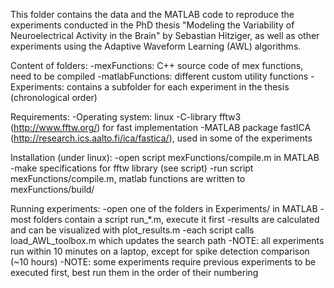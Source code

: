 This folder contains the data and the MATLAB code to reproduce the 
experiments conducted in the PhD thesis "Modeling the Variability of
Neuroelectrical Activity in the Brain" by Sebastian Hitziger, as well
as other experiments using the Adaptive Waveform Learning (AWL)
algorithms. 

Content of folders:
-mexFunctions: C++ source code of mex functions, need to be compiled
-matlabFunctions: different custom utility functions
-Experiments: contains a subfolder for each experiment in the thesis 
(chronological order)

Requirements:
-Operating system: linux
-C-library fftw3 (http://www.fftw.org/) for fast implementation
-MATLAB package fastICA (http://research.ics.aalto.fi/ica/fastica/), 
used in some of the experiments

Installation (under linux):
-open script mexFunctions/compile.m in MATLAB
-make specifications for fftw library (see script)
-run script mexFunctions/compile.m, matlab functions are written 
to mexFunctions/build/

Running experiments:
-open one of the folders in Experiments/ in MATLAB
-most folders contain a script run_*.m, execute it first
-results are calculated and can be visualized with plot_results.m
-each script calls load_AWL_toolbox.m which updates the search path
-NOTE: all experiments run within 10 minutes on a laptop, except for 
spike detection comparison (~10 hours)
-NOTE: some experiments require previous experiments to be executed first, 
best run them in the order of their numbering



